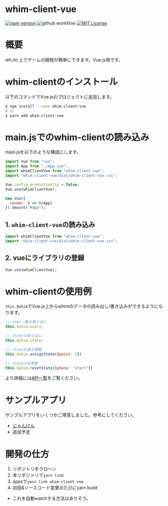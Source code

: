 # whim-client-vue
[![npm version](https://badge.fury.io/js/whim-client-vue.svg)](https://badge.fury.io/js/whim-client-vue)
![github workflow](https://github.com/whimRTC/whim-client-vue/workflows/Release/badge.svg)
[![MIT License](http://img.shields.io/badge/license-MIT-blue.svg?style=flat)](LICENSE)

# 概要
wh.im 上でゲームの開発が簡単にできます。Vue.js用です。

# whim-clientのインストール

以下のコマンドでVue.jsのプロジェクトに追加します。

```bash
$ npm install --save whim-client-vue
# or
$ yarn add whim-client-vue
```

# main.jsでのwhim-clientの読み込み

main.jsを以下のような構成にします。

```js
import Vue from "vue";
import App from "./App.vue";
import whimClientVue from "whim-client-vue";
import "whim-client-vue/dist/whim-client-vue.css";

Vue.config.productionTip = false;
Vue.use(whimClientVue);

new Vue({
  render: h => h(App)
}).$mount("#app");
```

## 1. `whim-client-vue`の読み込み
```js
import whimClientVue from "whim-client-vue";
import "whim-client-vue/dist/whim-client-vue.css";
```

## 2. vueにライブラリの登録
```js
Vue.use(whimClientVue);
```

# whim-clientの使用例
`this.$whim`でVue.js上からwhimのデータの読み出し/書き込みができるようになります。

```js
// user一覧の取り出し
this.$whim.users;

// stateの取り出し
this.$whim.state;

// stateの差分更新
this.$whim.assignState({point: 2})

// stateの全更新
this.$whim.resetState({phase: "start"})
```

より詳細には[API一覧](https://docs.wh.im/developer/whim-client-vue-api)をご覧ください。

# サンプルアプリ
サンプルアプリをいくつかご用意しました。参考にしてください。
- [じゃんけん](https://github.com/whimRTC/whim-janken)
- 追加予定

# 開発の仕方
1. リポジトリをクローン
2. 本リポジトリで`yarn link`
3. appsで`yarn link whim-client-vue`
4. 初回&ソースコード変更のたびにyarn build
- これを自動watchする方法はありそう。
